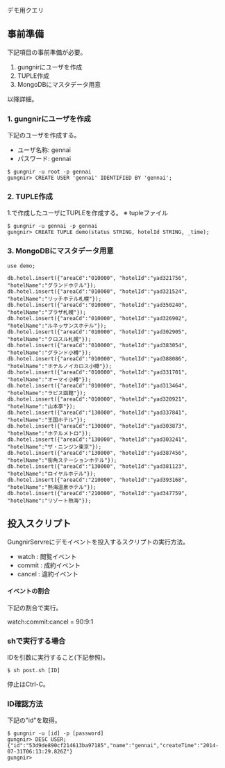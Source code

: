 デモ用クエリ

## 事前準備

下記項目の事前準備が必要。

1. gungnirにユーザを作成
2. TUPLE作成
3. MongoDBにマスタデータ用意

以降詳細。

### 1. gungnirにユーザを作成

下記のユーザを作成する。

* ユーザ名称: gennai
* パスワード: gennai

```
$ gungnir -u root -p gennai
gungnir> CREATE USER 'gennai' IDENTIFIED BY 'gennai';
```

### 2. TUPLE作成

1.で作成したユーザにTUPLEを作成する。
※ tupleファイル

```
$ gungnir -u gennai -p gennai
gungnir> CREATE TUPLE demo(status STRING, hotelId STRING, _time);
```

### 3. MongoDBにマスタデータ用意

```
use demo;

db.hotel.insert({"areaCd":"010000", "hotelId":"yad321756", "hotelName":"グランドホテル"});
db.hotel.insert({"areaCd":"010000", "hotelId":"yad321524", "hotelName":"リッチホテル札幌"});
db.hotel.insert({"areaCd":"010000", "hotelId":"yad350240", "hotelName":"プラザ札幌"});
db.hotel.insert({"areaCd":"010000", "hotelId":"yad326902", "hotelName":"ルネッサンスホテル"});
db.hotel.insert({"areaCd":"010000", "hotelId":"yad302905", "hotelName":"クロスル札幌"});
db.hotel.insert({"areaCd":"010000", "hotelId":"yad383054", "hotelName":"グランド小樽"});
db.hotel.insert({"areaCd":"010000", "hotelId":"yad388086", "hotelName":"ホテルノイカロス小樽"});
db.hotel.insert({"areaCd":"010000", "hotelId":"yad331701", "hotelName":"オーマイ小樽"});
db.hotel.insert({"areaCd":"010000", "hotelId":"yad313464", "hotelName":"ラピス函館"});
db.hotel.insert({"areaCd":"010000", "hotelId":"yad320921", "hotelName":"山本亭"});
db.hotel.insert({"areaCd":"130000", "hotelId":"yad337841", "hotelName":"王国ホテル"});
db.hotel.insert({"areaCd":"130000", "hotelId":"yad303873", "hotelName":"ホテルメトロ"});
db.hotel.insert({"areaCd":"130000", "hotelId":"yad303241", "hotelName":"ザ・ニンジン東京"});
db.hotel.insert({"areaCd":"130000", "hotelId":"yad387456", "hotelName":"街角ステーションホテル"});
db.hotel.insert({"areaCd":"130000", "hotelId":"yad381123", "hotelName":"ロイヤルホテル"});
db.hotel.insert({"areaCd":"210000", "hotelId":"yad393168", "hotelName":"熱海温泉ホテル"});
db.hotel.insert({"areaCd":"210000", "hotelId":"yad347759", "hotelName":"リゾート熱海"});
```

## 投入スクリプト

GungnirServreにデモイベントを投入するスクリプトの実行方法。

* watch : 閲覧イベント
* commit : 成約イベント
* cancel : 違約イベント

#### イベントの割合

下記の割合で実行。

watch:commit:cancel = 90:9:1

### shで実行する場合

IDを引数に実行すること(下記参照)。

```
$ sh post.sh [ID]
```

停止はCtrl-C。

### ID確認方法

下記の"id"を取得。

```
$ gungnir -u [id] -p [password]
gungnir> DESC USER;
{"id":"53d9de890cf214613ba97185","name":"gennai","createTime":"2014-07-31T06:13:29.826Z"}
gungnir>
```
